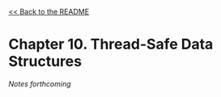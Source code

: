 [&lt;&lt; Back to the README](README.md)

# Chapter 10. Thread-Safe Data Structures

*Notes forthcoming*
